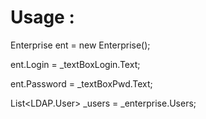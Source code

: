 # Usage :

<p>Enterprise ent = new Enterprise();</p>
<p>ent.Login = _textBoxLogin.Text;</p>
<p>ent.Password = _textBoxPwd.Text;</p>

List<LDAP.User> _users = _enterprise.Users;

